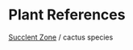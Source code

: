 # Plant References

[Succlent Zone](https://succulentzone.com/collections/all?sort_by=best-selling) / cactus species